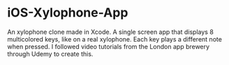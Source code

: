 # iOS-Xylophone-App

An xylophone clone made in Xcode. A single screen app that displays 8 multicolored keys, like on a real xylophone. Each key 
plays a different note when pressed. I followed video tutorials from the London app brewery through Udemy to create this.

